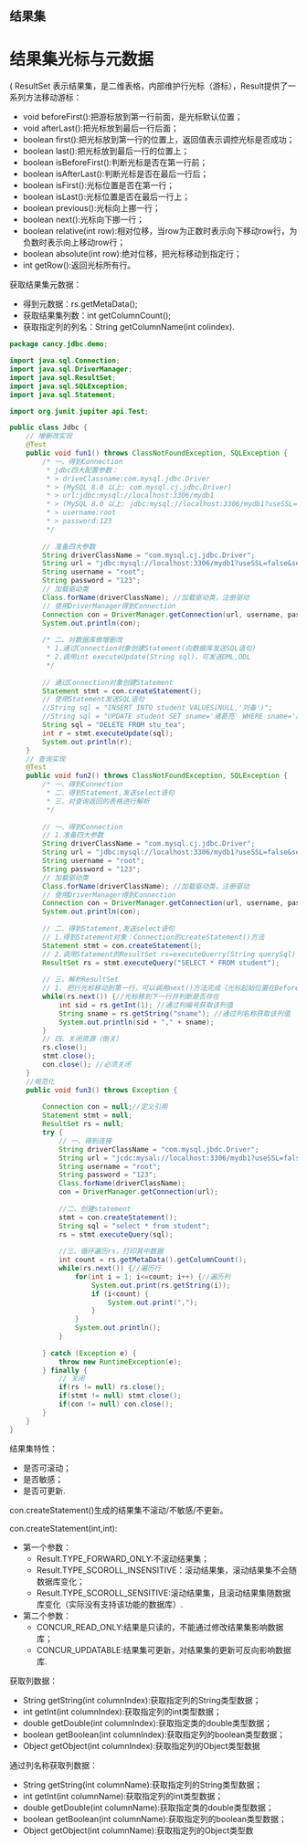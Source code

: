 ## 结果集

# 结果集光标与元数据
(
ResultSet 表示结果集，是二维表格，内部维护行光标（游标），Result提供了一系列方法移动游标：
* void beforeFirst():把游标放到第一行前面，是光标默认位置；
* void afterLast():把光标放到最后一行后面；
* boolean first():把光标放到第一行的位置上，返回值表示调控光标是否成功；
* boolean last():把光标放到最后一行的位置上；
* boolean isBeforeFirst():判断光标是否在第一行前；
* boolean isAfterLast():判断光标是否在最后一行后；
* boolean isFirst():光标位置是否在第一行；
* boolean isLast():光标位置是否在最后一行上；
* boolean previous():光标向上挪一行；
* boolean next():光标向下挪一行；
* boolean relative(int row):相对位移，当row为正数时表示向下移动row行，为负数时表示向上移动row行；
* boolean absolute(int row):绝对位移，把光标移动到指定行；
* int getRow():返回光标所有行。

获取结果集元数据：
* 得到元数据：rs.getMetaData();
* 获取结果集列数：int getColumnCount();
* 获取指定列的列名：String getColumnName(int colindex).

```java
package cancy.jdbc.demo;

import java.sql.Connection;
import java.sql.DriverManager;
import java.sql.ResultSet;
import java.sql.SQLException;
import java.sql.Statement;

import org.junit.jupiter.api.Test;

public class Jdbc {
	// 增删改实现
	@Test
	public void fun1() throws ClassNotFoundException, SQLException {
		/* 一、得到Connection
		 * jdbc四大配置参数：
		 * > driveClassname:com.mysql.jdbc.Driver
		 * > (MySQL 8.0 以上: com.mysql.cj.jdbc.Driver)
		 * > url:jdbc:mysql://localhost:3306/mydb1
		 * > (MySQL 8.0 以上: jdbc:mysql://localhost:3306/mydb1?useSSL=false&serverTimezone=UTC)
		 * > username:root
		 * > password:123
		 */
		
		// 准备四大参数
		String driverClassName = "com.mysql.cj.jdbc.Driver";
		String url = "jdbc:mysql://localhost:3306/mydb1?useSSL=false&serverTimezone=UTC";
		String username = "root";
		String password = "123";
		// 加载驱动类
		Class.forName(driverClassName); //加载驱动类，注册驱动
		// 使用DriverManager得到Connection
		Connection con = DriverManager.getConnection(url, username, password);
		System.out.println(con);
		
		/* 二、对数据库做增删改
		 * 1.通过Connection对象创建Statement(向数据库发送SQL语句)
		 * 2.调用int executeUpdate(String sql)，可发送DML,DDL
		 */
		
		// 通过Connection对象创建Statement
		Statement stmt = con.createStatement();
		// 使用Statement发送SQL语句
		//String sql = "INSERT INTO student VALUES(NULL,'刘备')";
		//String sql = "UPDATE student SET sname='诸葛亮' WHERE sname='庞统'";
		String sql = "DELETE FROM stu_tea";
		int r = stmt.executeUpdate(sql);
		System.out.println(r);
	}
	// 查询实现
	@Test
	public void fun2() throws ClassNotFoundException, SQLException {
		/* 一、得到Connection
		 * 二、得到Statement,发送select语句
		 * 三、对查询返回的表格进行解析
		 */
		
		// 一、得到Connection
		// 1.准备四大参数
		String driverClassName = "com.mysql.cj.jdbc.Driver";
		String url = "jdbc:mysql://localhost:3306/mydb1?useSSL=false&serverTimezone=UTC";
		String username = "root";
		String password = "123";
		// 加载驱动类
		Class.forName(driverClassName); //加载驱动类，注册驱动
		// 使用DriverManager得到Connection
		Connection con = DriverManager.getConnection(url, username, password);
		System.out.println(con);
		
		// 二、得到Statement,发送select语句
		// 1.得到Statement对象：Connection的createStatement()方法
		Statement stmt = con.createStatement();
		// 2.调用Statement的ResultSet rs=executeQuerry(String querySql)
		ResultSet rs = stmt.executeQuery("SELECT * FROM student");
		
		// 三、解析ResultSet
		// 1. 把行光标移动到第一行，可以调用next()方法完成（光标起始位置在BeforeFirst）
		while(rs.next()) {//光标移到下一行并判断是否存在
			int sid = rs.getInt(1); //通过列编号获取该列值
			String sname = rs.getString("sname"); //通过列名称获取该列值			
			System.out.println(sid + "," + sname);
		}	
		// 四、关闭资源（倒关）
		rs.close();
		stmt.close();
		con.close(); //必须关闭
	}
	//规范化
	public void fun3() throws Exception {
		
		Connection con = null;//定义引用
		Statement stmt = null;
		ResultSet rs = null;
		try {
			// 一、得到连接
			String driverClassName = "com.mysql.jbdc.Driver";
			String url = "jcdc:mysal://localhost:3306/mydb1?useSSL=false&serverTimezone=UTC";
			String username = "root";
			String password = "123";			
			Class.forName(driverClassName);
			con = DriverManager.getConnection(url);
			
			//二、创建statement
			stmt = con.createStatement();
			String sql = "select * from student";
			rs = stmt.executeQuery(sql);
			
			//三、循环遍历rs，打印其中数据
			int count = rs.getMetaData().getColumnCount();
			while(rs.next()) {//遍历行
				for(int i = 1; i<=count; i++) {//遍历列
					System.out.print(rs.getString(i));
					if (i<count) {
						System.out.print(",");
					}
				}
				System.out.println();
			}
			
		} catch (Exception e) {
			throw new RuntimeException(e);
		} finally {
			// 关闭
			if(rs != null) rs.close();
			if(stmt != null) stmt.close();
			if(con != null) con.close();	
		}
	}
}
```

结果集特性：
* 是否可滚动；
* 是否敏感；
* 是否可更新.

con.createStatement()生成的结果集不滚动/不敏感/不更新。

con.createStatement(int,int):
* 第一个参数：
	* Result.TYPE_FORWARD_ONLY:不滚动结果集；
	* Result.TYPE_SCOROLL_INSENSITIVE：滚动结果集，滚动结果集不会随数据库变化；
	* Result.TYPE_SCOROLL_SENSITIVE:滚动结果集，且滚动结果集随数据库变化（实际没有支持该功能的数据库）.
* 第二个参数：
	* CONCUR_READ_ONLY:结果是只读的，不能通过修改结果集影响数据库；
	* CONCUR_UPDATABLE:结果集可更新，对结果集的更新可反向影响数据库.

获取列数据：
* String getString(int columnIndex):获取指定列的String类型数据；
* int getInt(int columnIndex):获取指定列的int类型数据；
* double getDouble(int columnIndex):获取指定类的double类型数据；
* boolean getBoolean(int columnIndex):获取指定列的boolean类型数据；
* Object getObject(int columnIndex):获取指定列的Object类型数据

通过列名称获取列数据：
* String getString(int columnName):获取指定列的String类型数据；
* int getInt(int columnName):获取指定列的int类型数据；
* double getDouble(int columnName):获取指定类的double类型数据；
* boolean getBoolean(int columnName):获取指定列的boolean类型数据；
* Object getObject(int columnName):获取指定列的Object类型数

